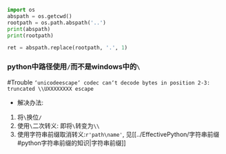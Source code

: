 ```python
import os
abspath = os.getcwd()
rootpath = os.path.abspath('..')
print(abspath)
print(rootpath)

ret = abspath.replace(rootpath, '.', 1)
```

### python中路径使用`/`而不是windows中的`\`

#Trouble
`‘unicodeescape‘ codec can‘t decode bytes in position 2-3: truncated \\UXXXXXXXX escape`

- 解决办法:
1. 将`\`换位`/`
2. 使用`\`二次转义: 即将`\`转变为`\\`
3. 使用字符串前缀取消转义:`r'path\name'`, 见[[../EffectivePython/字符串前缀#python字符串前缀的知识|字符串前缀]]
